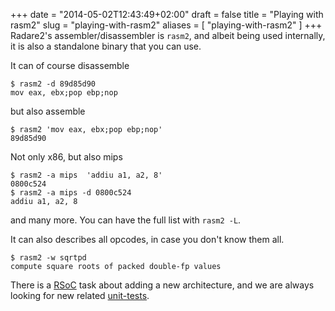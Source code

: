 +++
date = "2014-05-02T12:43:49+02:00"
draft = false
title = "Playing with rasm2"
slug = "playing-with-rasm2"
aliases = [
	"playing-with-rasm2"
]
+++
Radare2's assembler/disassembler is `rasm2`, and albeit being used internally, it is also a standalone binary that you can use.

It can of course disassemble
```
$ rasm2 -d 89d85d90
mov eax, ebx;pop ebp;nop
```
but also assemble
```
$ rasm2 'mov eax, ebx;pop ebp;nop'
89d85d90
```

Not only x86, but also mips
```
$ rasm2 -a mips  'addiu a1, a2, 8'
0800c524
$ rasm2 -a mips -d 0800c524
addiu a1, a2, 8
```

and many more. You can have the full list with `rasm2 -L`.

It can also describes all opcodes, in case you don't know them all.
```
$ rasm2 -w sqrtpd
compute square roots of packed double-fp values
```

There is a [RSoC]( http://rada.re/rsoc ) task about adding a new architecture, and we are always looking for new related [unit-tests]( https://github.com/radare/radare2-regressions/tree/master/t.asm ).